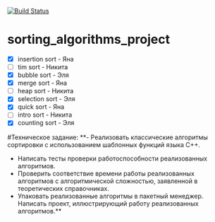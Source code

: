 [![Build Status](https://travis-ci.org/yanaxgrishkova/sorting_algorithms_project.svg?branch=master)](https://travis-ci.org/yanaxgrishkova/sorting_algorithms_project)

# sorting_algorithms_project

- [x] insertion sort - Яна
- [ ] tim sort - Никита
- [x] bubble sort - Эля
- [x] merge sort - Яна
- [ ] heap sort - Никита
- [x] selection sort - Эля
- [x] quick sort - Яна
- [ ] intro sort - Никита
- [x] counting sort - Эля

#Техническое задание: 
**- Реализовать классические алгоритмы сортировки с использованием шаблонных функций языка C++. 
- Написать тесты проверки работоспособности реализованных алгоритмов. 
- Проверить соответствие времени работы реализованных алгоритмов с алгоритмической сложностью, заявленной в теоретических справочниках.
- Упаковать реализованные алгоритмы в пакетный менеджер. Написать проект, иллюстрирующий работу реализованных алгоритмов.**


